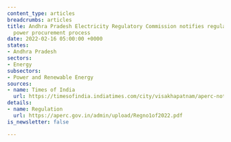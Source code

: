 ```yaml
---
content_type: articles
breadcrumbs: articles
title: Andhra Pradesh Electricity Regulatory Commission notifies regulations for short-term
  power procurement process
date: 2022-02-16 05:00:00 +0000
states:
- Andhra Pradesh
sectors:
- Energy
subsectors:
- Power and Renewable Energy
sources:
- name: Times of India
  url: https://timesofindia.indiatimes.com/city/visakhapatnam/aperc-notifies-regulation-for-power-procurement-sale/articleshow/89535241.cms
details:
- name: Regulation
  url: https://aperc.gov.in/admin/upload/Regno1of2022.pdf
is_newsletter: false

---
```

